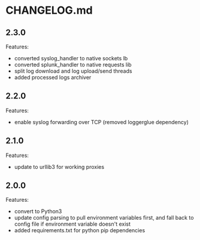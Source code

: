 # CHANGELOG.md

## 2.3.0
Features:
 - converted syslog_handler to native sockets lb
 - converted splunk_handler to native requests lib
 - split log download and log upload/send threads
 - added processed logs archiver

## 2.2.0
Features:
  - enable syslog forwarding over TCP (removed loggerglue dependency)

## 2.1.0

Features:
  - update to urllib3 for working proxies

## 2.0.0

Features:
  - convert to Python3
  - update config parsing to pull environment variables first, and fall back to config file if environment variable doesn't exist
  - added requirements.txt for python pip dependencies